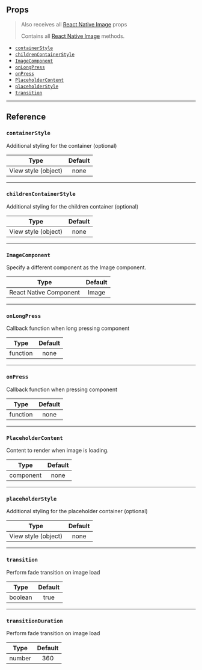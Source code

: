 ## Props

> Also receives all
> [React Native Image](https://reactnative.dev/docs/image#props) props
>
> Contains all
> [React Native Image](https://reactnative.dev/docs/image#methods) methods.

- [`containerStyle`](#containerstyle)
- [`childrenContainerStyle`](#childrencontainerstyle)
- [`ImageComponent`](#imagecomponent)
- [`onLongPress`](#onlongpress)
- [`onPress`](#onpress)
- [`PlaceholderContent`](#placeholdercontent)
- [`placeholderStyle`](#placeholderstyle)
- [`transition`](#transition)

---

## Reference

### `containerStyle`

Additional styling for the container (optional)

|        Type         | Default |
| :-----------------: | :-----: |
| View style (object) |  none   |

---

### `childrenContainerStyle`

Additional styling for the children container (optional)

|        Type         | Default |
| :-----------------: | :-----: |
| View style (object) |  none   |

---

### `ImageComponent`

Specify a different component as the Image component.

|          Type          | Default |
| :--------------------: | :-----: |
| React Native Component |  Image  |

---

### `onLongPress`

Callback function when long pressing component

|   Type   | Default |
| :------: | :-----: |
| function |  none   |

---

### `onPress`

Callback function when pressing component

|   Type   | Default |
| :------: | :-----: |
| function |  none   |

---

### `PlaceholderContent`

Content to render when image is loading.

|   Type    | Default |
| :-------: | :-----: |
| component |  none   |

---

### `placeholderStyle`

Additional styling for the placeholder container (optional)

|        Type         | Default |
| :-----------------: | :-----: |
| View style (object) |  none   |

---

### `transition`

Perform fade transition on image load

|  Type   | Default |
| :-----: | :-----: |
| boolean |  true   |

---

### `transitionDuration`

Perform fade transition on image load

|  Type  | Default |
| :----: | :-----: |
| number |   360   |
